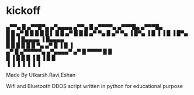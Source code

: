 # kickoff
 ▄▀▀▄ █  ▄▀▀█▀▄    ▄▀▄▄▄▄   ▄▀▀▄ █      ▄▀▀▀▀▄   ▄▀▀▀█▄    ▄▀▀▀█▄   
█  █ ▄▀ █   █  █  █ █    ▌ █  █ ▄▀     █      █ █  ▄▀  ▀▄ █  ▄▀  ▀▄ 
▐  █▀▄  ▐   █  ▐  ▐ █      ▐  █▀▄      █      █ ▐ █▄▄▄▄   ▐ █▄▄▄▄   
  █   █     █       █        █   █     ▀▄    ▄▀  █    ▐    █    ▐   
▄▀   █   ▄▀▀▀▀▀▄   ▄▀▄▄▄▄▀ ▄▀   █        ▀▀▀▀    █         █        
█    ▐  █       █ █     ▐  █    ▐               █         █         
▐       ▐       ▐ ▐        ▐                    ▐         ▐         

Made By Utkarsh.Ravi,Eshan

Wifi and Bluetooth DDOS script written in python for educational purpose
